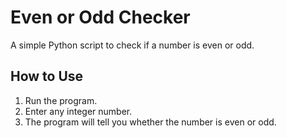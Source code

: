 # Even or Odd Checker

A simple Python script to check if a number is even or odd.

## How to Use
1. Run the program.
2. Enter any integer number.
3. The program will tell you whether the number is even or odd.
